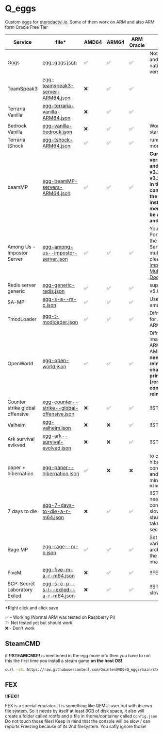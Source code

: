 # Q_eggs
Custom eggs for [pterodactyl.io](https://pterodactyl.io). 
Some of them work on ARM and also ARM form Oracle Free Tier

| Service | file* | AMD64 | ARM64 | ARM Oracle | More info |
|--|--|--|--|--|--|
| Gogs | [egg-gogs.json](https://raw.githubusercontent.com/QuintenQVD0/Q_eggs/main/egg-gogs.json) | ✅ | ✅ | ✅ | Not ssl ready and on ARM use native ARM version
| TeamSpeak3| [egg-teamspeak3-server-ARM64.json](https://raw.githubusercontent.com/QuintenQVD0/Q_eggs/main/egg-teamspeak3-server-ARM64.json) | ❌ | ✅ | ✅ |
| Terraria Vanilla | [egg-terraria-vanilla-ARM64.json](https://raw.githubusercontent.com/QuintenQVD0/Q_eggs/main/egg-terraria-vanilla-ARM64.json) | ❌ | ✅ | ✅ |
| Bedrock Vanilla | [egg-vanilla-bedrock.json](https://raw.githubusercontent.com/QuintenQVD0/Q_eggs/main/egg-vanilla-bedrock.json) | ❌ | ✅ | ✅ | Works but slow startup |
| Terraria tShock | [egg-tshock-ARM64.json](https://raw.githubusercontent.com/QuintenQVD0/Q_eggs/main/egg-tshock-ARM64.json) | ✅ | ✅ | ✅ | running with mono |
| beamMP| [egg-beamMP-servers-ARM64.json](https://raw.githubusercontent.com/QuintenQVD0/Q_eggs/main/egg-beamMP-servers-ARM64.json) | ✅ | ✅ | ✅ | **Currently only version v3.0.1 and v3.0.2 and v3.1.0 and v3.1.1 work and in the  config.yml of the wings under installer_limites: memory must be at least 2048 and cpu 125!!**  |
| Among Us - Impostor Server | [egg-among-us--impostor-server.json](https://raw.githubusercontent.com/QuintenQVD0/Q_eggs/main/egg-among-us--impostor-server.json) | ✅ | ✅ | ✅ | You MUST use Port 22023 for the Master Server. To host multiple servers, please read [Impostor Multiple Servers Documentation](https://github.com/Impostor/Impostor/blob/master/docs/Running-the-server.md#multiple-servers). 
| Redis server generic | [egg-generic-redis.json](https://raw.githubusercontent.com/QuintenQVD0/Q_eggs/main/egg-generic-redis.json) | ✅ | ✅ | ✅ | supports: v5.0,6.0,6.2,7.0 |
| SA-MP | [egg-s-a--m-p.json](https://raw.githubusercontent.com/QuintenQVD0/Q_eggs/main/egg-s-a--m-p.json) | ✅ | ✅ | ✅ | Uses box86 emulation
| TmodLoader | [egg-t-modloader.json](https://raw.githubusercontent.com/QuintenQVD0/Q_eggs/main/egg-t-modloader.json) | ✅ | ✅ | ✅ | Difrend image for AMD64 then ARM64
| OpenWorld | [egg-open-world.json](https://raw.githubusercontent.com/QuintenQVD0/Q_eggs/main/egg-open-world.json) | ✅ | ✅ | ✅ | Difrend docker image for ARM64 then for AMD64 and **needs a reinstall after changing the primary port! (remove old config first then reinstall)** | 
| Counter strike global offensive | [egg-counter--strike--global-offensive.json](https://raw.githubusercontent.com/QuintenQVD0/Q_eggs/main/egg-counter--strike--global-offensive.json) | ❌ | ✅ | ✅ | !!STEAMCMD!! |
| Valheim | [egg-valheim.json](https://raw.githubusercontent.com/QuintenQVD0/Q_eggs/main/egg-valheim.json) | ❌ | ❌ | ✅ | !!STEAMCMD!! |
| Ark survival evikved | [egg-ark--survival-evolved.json](https://raw.githubusercontent.com/QuintenQVD0/Q_eggs/main/egg-ark--survival-evolved.json) | ❌ | ❌ | ✅ | !!STEAMCMD!! |
| paper + hibernation | [egg-paper--hibernation.json](https://raw.githubusercontent.com/QuintenQVD0/Q_eggs/main/egg-paper--hibernation.json) | ✅ | ❌ | ❌ | to controle the hibarnate in the console it is: `msh` and to controle minecraft is it: `mine` |
| 7 days to die | [egg-7-days-to-die-a-r-m64.json](https://raw.githubusercontent.com/QuintenQVD0/Q_eggs/main/egg-7-days-to-die-a-r-m64.json) | ❌ | ✅ | ✅ | !!STEAMCMD!! + needs 6 ports + console is realy slow and shutdown can take up to 50 seconds |
| Rage MP | [egg-rage--m-p.json](https://raw.githubusercontent.com/QuintenQVD0/Q_eggs/main/egg-rage--m-p.json) | ✅ | ✅ | ✅ | Set the ARCH variable for your arch and select the right docker image |
| FiveM | [egg-five-m-a-r-m64.json](https://raw.githubusercontent.com/QuintenQVD0/Q_eggs/main/egg-five-m-a-r-m64.json) | ❌ | ✅ | ✅ | !!FEX!! |
| SCP: Secret Laboratory Exiled| [egg-s-c-p--s-l--exiled--a-r-m64.json](https://raw.githubusercontent.com/QuintenQVD0/Q_eggs/main/egg-s-c-p--s-l--exiled--a-r-m64.json) | ❌| ✅ | ✅ | !!STEAMCMD!! + slow! + !!FEX!! |


*Right click and click save  

✅ - Working (Normal ARM was tested on Raspberry Pi)  
❔- Not tested yet but should work  
❌ - Don't work 

## SteamCMD
if **!!STEAMCMD!!** is mentioned in the egg more info then you have to run this the first time you install a steam game **on the host OS!**
```sh
curl -sSL https://raw.githubusercontent.com/QuintenQVD0/Q_eggs/main/steamgames.sh | bash
```

## FEX
**!!FEX!!**

FEX is a special emulator. It is something like QEMU-user but with its own file system. So it needs by itself at least 8GB of disk space,
it also will create a folder called rootfs and a file in /home/container called `Config.json` Do not touch those files!
Keep in mind that the console will be slow / can reports Freezing because of its 2nd filesystem. You safly ignore those!